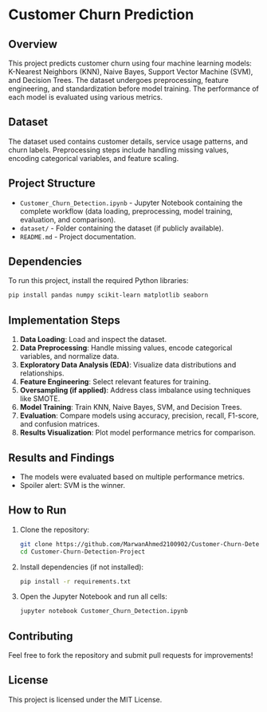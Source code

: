 # Customer Churn Prediction

## Overview
This project predicts customer churn using four machine learning models: K-Nearest Neighbors (KNN), Naive Bayes, Support Vector Machine (SVM), and Decision Trees. The dataset undergoes preprocessing, feature engineering, and standardization before model training. The performance of each model is evaluated using various metrics.

## Dataset
The dataset used contains customer details, service usage patterns, and churn labels. Preprocessing steps include handling missing values, encoding categorical variables, and feature scaling.

## Project Structure
- `Customer_Churn_Detection.ipynb` - Jupyter Notebook containing the complete workflow (data loading, preprocessing, model training, evaluation, and comparison).
- `dataset/` - Folder containing the dataset (if publicly available).
- `README.md` - Project documentation.

## Dependencies
To run this project, install the required Python libraries:
```bash
pip install pandas numpy scikit-learn matplotlib seaborn
```

## Implementation Steps
1. **Data Loading**: Load and inspect the dataset.
2. **Data Preprocessing**: Handle missing values, encode categorical variables, and normalize data.
3. **Exploratory Data Analysis (EDA)**: Visualize data distributions and relationships.
4. **Feature Engineering**: Select relevant features for training.
5. **Oversampling (if applied)**: Address class imbalance using techniques like SMOTE.
6. **Model Training**: Train KNN, Naive Bayes, SVM, and Decision Trees.
7. **Evaluation**: Compare models using accuracy, precision, recall, F1-score, and confusion matrices.
8. **Results Visualization**: Plot model performance metrics for comparison.

## Results and Findings
- The models were evaluated based on multiple performance metrics.
- Spoiler alert: SVM is the winner.

## How to Run
1. Clone the repository:
   ```bash
   git clone https://github.com/MarwanAhmed2100902/Customer-Churn-Detection-Project.git
   cd Customer-Churn-Detection-Project
   ```
2. Install dependencies (if not installed):
   ```bash
   pip install -r requirements.txt
   ```
3. Open the Jupyter Notebook and run all cells:
   ```bash
   jupyter notebook Customer_Churn_Detection.ipynb
   ```

## Contributing
Feel free to fork the repository and submit pull requests for improvements!

## License
This project is licensed under the MIT License.

